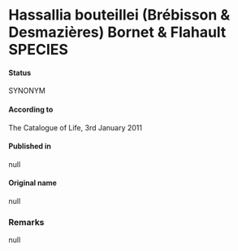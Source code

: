 Hassallia bouteillei (Brébisson & Desmazières) Bornet & Flahault SPECIES
=======

#### Status
SYNONYM

#### According to
The Catalogue of Life, 3rd January 2011

#### Published in
null

#### Original name
null

### Remarks
null